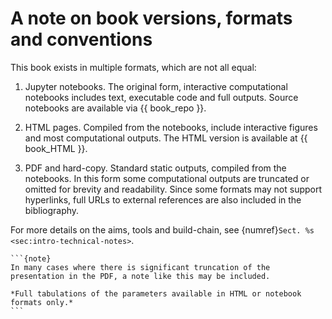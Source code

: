 # A note on book versions, formats and conventions

This book exists in multiple formats, which are not all equal:

1. Jupyter notebooks. The original form, interactive computational notebooks includes text, executable code and full outputs. Source notebooks are available via {{ book_repo }}.

2. HTML pages. Compiled from the notebooks, include interactive figures and most computational outputs. The HTML version is available at {{ book_HTML }}.

3. PDF and hard-copy. Standard static outputs, compiled from the notebooks. In this form some computational outputs are truncated or omitted for brevity and readability. Since some formats may not support hyperlinks, full URLs to external references are also included in the bibliography.

For more details on the aims, tools and build-chain, see {numref}`Sect. %s <sec:intro-technical-notes>`.

````{margin}
```{note}
In many cases where there is significant truncation of the presentation in the PDF, a note like this may be included.

*Full tabulations of the parameters available in HTML or notebook formats only.*
```
````

